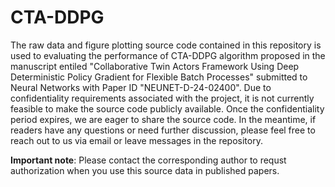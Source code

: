 # CTA-DDPG
The raw data and figure plotting source code contained in this repository is used to evaluating the performance of CTA-DDPG algorithm proposed in the manuscript entiled "Collaborative Twin Actors Framework Using Deep Deterministic Policy Gradient for Flexible Batch Processes" submitted to Neural Networks with Paper ID "NEUNET-D-24-02400".
Due to confidentiality requirements associated with the project, it is not currently feasible to make the source code publicly available. Once the confidentiality period expires, we are eager to share the source code. In the meantime, if readers have any questions or need further discussion, please feel free to reach out to us via email or leave messages in the repository.

**Important note**: Please contact the corresponding author to requst authorization when you use this source data in published papers.
